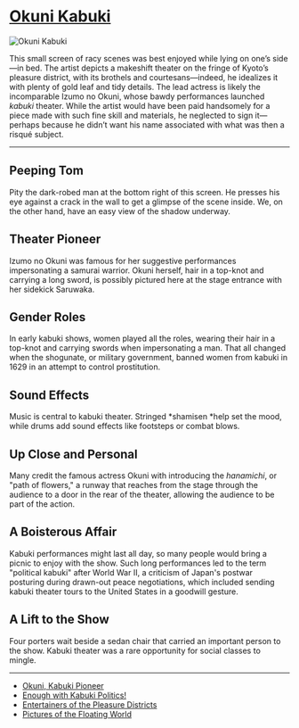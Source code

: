 # [Okuni Kabuki ](http://artstories.artsmia.org/#/o/122167)
![Okuni Kabuki ](http://api.artsmia.org/images/122167/large.jpg)

This small screen of racy scenes was best enjoyed while lying on one’s side—in bed. The artist depicts a makeshift theater on the fringe of Kyoto’s pleasure district, with its brothels and courtesans—indeed, he idealizes it with plenty of gold leaf and tidy details. The lead actress is likely the incomparable Izumo no Okuni, whose bawdy performances launched *kabuki* theater. While the artist would have been paid handsomely for a piece made with such fine skill and materials, he neglected to sign it—perhaps because he didn’t want his name associated with what was then a risqué subject.

---

## Peeping Tom

Pity the dark-robed man at the bottom right of this screen. He presses his eye against a crack in the wall to get a glimpse of the scene inside. We, on the other hand, have an easy view of the shadow underway. 

## Theater Pioneer

Izumo no Okuni was famous for her suggestive performances impersonating a samurai warrior. Okuni herself, hair in a top-knot and carrying a long sword, is possibly pictured here at the stage entrance with her sidekick Saruwaka. 

## Gender Roles

In early kabuki shows, women played all the roles, wearing their hair in a top-knot and carrying swords when impersonating a man. That all changed when the shogunate, or military government, banned women from kabuki in 1629 in an attempt to control prostitution. 

## Sound Effects

Music is central to kabuki theater. Stringed *shamisen *help set the mood, while drums add sound effects like footsteps or combat blows. 

## Up Close and Personal

Many credit the famous actress Okuni with introducing the *hanamichi*, or "path of flowers," a runway that reaches from the stage through the audience to a door in the rear of the theater, allowing the audience to be part of the action.  

## A Boisterous Affair

Kabuki performances might last all day, so many people would bring a picnic to enjoy with the show. Such long performances led to the term "political kabuki" after World War II, a criticism of Japan's postwar posturing during drawn-out peace negotiations, which included sending kabuki theater tours to the United States in a goodwill gesture. 

## A Lift to the Show

Four porters wait beside a sedan chair that carried an important person to the show. Kabuki theater was a rare opportunity for social classes to mingle. 

---

* [Okuni, Kabuki Pioneer](../stories/okuni-kabuki-pioneer.md)
* [Enough with Kabuki Politics! ](../stories/enough-with-kabuki-politics.md)
* [Entertainers of the Pleasure Districts](../stories/entertainers-of-the-pleasure-districts.md)
* [Pictures of the Floating World](../stories/pictures-of-the-floating-world.md)
